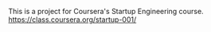 This is a project for Coursera's Startup Engineering course.  
https://class.coursera.org/startup-001/
